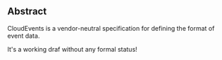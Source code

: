 
## Abstract
<!-- ### [Abstract](#rfc.abstract) -->
CloudEvents is a vendor-neutral specification for defining the format of event data.

It's a working draf without any  formal status!
